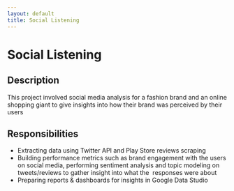 ```yaml
---
layout: default
title: Social Listening
---
```

# Social Listening
## Description
This project involved social media analysis for a fashion brand and an online shopping giant to give insights into how their brand was perceived by their users

## Responsibilities
* Extracting data using Twitter API and Play Store reviews scraping
* Building performance metrics such as brand engagement with the users on social media, performing sentiment analysis and topic modeling on tweets/reviews to gather insight into what the  responses were about
* Preparing reports & dashboards for insights in Google Data Studio